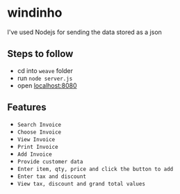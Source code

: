 # windinho
I've used Nodejs for sending the data stored as a json
## Steps to follow
* cd into ```weave``` folder
* run ```node server.js```
* open [localhost:8080](http://localhost:8080)
## Features
* ```Search Invoice```
* ```Choose Invoice```
* ```View Invoice```
* ```Print Invoice```
* ```Add Invoice```
* ```Provide customer data```
* ```Enter item, qty, price and click the button to add```
* ```Enter tax and discount```
* ```View tax, discount and grand total values```
